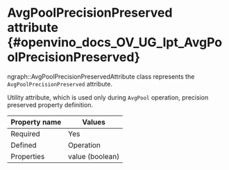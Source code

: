 # AvgPoolPrecisionPreserved attribute {#openvino_docs_OV_UG_lpt_AvgPoolPrecisionPreserved}

ngraph::AvgPoolPrecisionPreservedAttribute class represents the `AvgPoolPrecisionPreserved` attribute.

Utility attribute, which is used only during `AvgPool` operation, precision preserved property definition. 

| Property name | Values                                       |
|---------------|----------------------------------------------|
| Required      | Yes                                          |
| Defined       | Operation                                    |
| Properties    | value (boolean)                              |